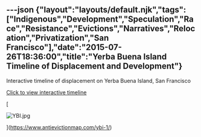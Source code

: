 ---json
{"layout":"layouts/default.njk","tags":["Indigenous","Development","Speculation","Race","Resistance","Evictions","Narratives","Relocation","Privatization","San Francisco"],"date":"2015-07-26T18:36:00","title":"Yerba Buena Island Timeline of Displacement and Development"}
---

Interactive timeline of displacement on Yerba Buena Island, San Francisco

[Click to view interactive timeline](https://www.antievictionmap.com/ybi/)

[

![YBI.jpg](https://images.squarespace-cdn.com/content/v1/52b7d7a6e4b0b3e376ac8ea2/1514060593443-CW2EFKCTHP8DNE6ZFYUI/ke17ZwdGBToddI8pDm48kE9lyrmHXXvoZ_taB02XdXhZw-zPPgdn4jUwVcJE1ZvWQUxwkmyExglNqGp0IvTJZUJFbgE-7XRK3dMEBRBhUpwvEJtKAjoiCRVyO0DVz-kHcIHkSLzH_nRdNuxFE-Ab88ewnuwJSmAXBjpVOzxc6yc/YBI.jpg)

](https://www.antievictionmap.com/ybi-1/)